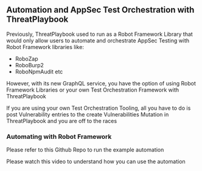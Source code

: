 ## Automation and AppSec Test Orchestration with ThreatPlaybook

Previously, ThreatPlaybook used to run as a Robot Framework Library that would only allow users to automate and orchestrate AppSec Testing with Robot Framework libraries like: 
* RoboZap
* RoboBurp2
* RoboNpmAudit
etc

However, with its new GraphQL service, you have the option of using Robot Framework Libraries or your own Test Orchestration Framework with ThreatPlaybook

If you are using your own Test Orchestration Tooling, all you have to do is post Vulnerability entries to the create Vulnerabilities Mutation in ThreatPlaybook and you are off to the races

### Automating with Robot Framework
Please refer to this Github Repo to run the example automation

Please watch this video to understand how you can use the automation